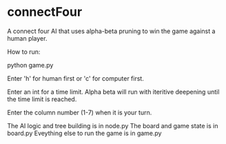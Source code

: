 # connectFour

A connect four AI that uses alpha-beta pruning to win the game against a human player. 

How to run:

python game.py

Enter 'h' for human first or 'c' for computer first.

Enter an int for a time limit. Alpha beta will run with iteritive deepening
until the time limit is reached. 

Enter the column number (1-7) when it is your turn. 


The AI logic and tree building is in node.py
The board and game state is in board.py
Eveything else to run the game is in game.py
